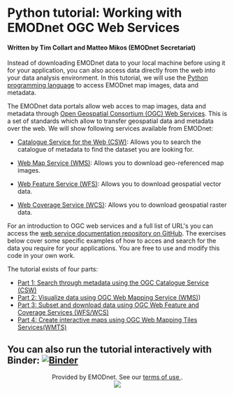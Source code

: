 # Python tutorial: Working with EMODnet OGC Web Services
#### Written by Tim Collart and Matteo Mikos (EMODnet Secretariat)

Instead of downloading EMODnet data to your local machine before using it for your application,  you can also access data directly from the web into your data analysis environment. In this tutorial, we will use the [Python programming language](https://www.python.org/) to access EMODnet map images, data and metadata.

The EMODnet data portals allow web acces to map images, data and metadata through [Open Geospatial Consortium (OGC) Web Services](https://www.opengeospatial.org/standards/owc). This is a set of standards which allow to transfer geospatial data and metadata over the web. We will show following services available from EMODnet:

* [Catalogue Service for the Web (CSW)](https://www.opengeospatial.org/standards/cat): Allows you to search the catalogue of metadata to find the dataset you are looking for.
  
* [Web Map Service (WMS)](https://www.opengeospatial.org/standards/wms): Allows you to download geo-referenced map images.

* [Web Feature Service (WFS)](https://www.opengeospatial.org/standards/wfs): Allows you to download geospatial vector data.

* [Web Coverage Service (WCS)](https://www.opengeospatial.org/standards/wcs): Allows you to download geospatial raster data.

For an introduction to OGC web services and a full list of URL's you can access the [web service documentation repository on GitHub](https://github.com/EMODnet/Web-Service-Documentation). The exercises below cover some specific examples of how to acces and search for the data you require for your applications. You are free to use and modify this code in your own work.

The tutorial exists of four parts:
- [Part 1: Search through metadata using the OGC Catalogue Service (CSW)](./Tutorial_Part_1_CSW.ipynb) 
- [Part 2: Visualize data using OGC Web Mapping Service (WMS)]([./Tutorial_Part_2_WMS.ipynb)) 
- [Part 3: Subset and download data using OGC Web Feature and Coverage Services (WFS/WCS)](.Tutorial_Part_3_WFS_WCS.ipynb)
- [Part 4: Create interactive maps using OGC Web Mapping Tiles Services(WMTS)](.Tutorial_Part_4_WMTS.ipynb)

You can also run the tutorial interactively with Binder:
[![Binder](https://mybinder.org/badge_logo.svg)](https://mybinder.org/v2/gh/EMODnet/OGC-Webservices-Python-Tutorial/HEAD?urlpath=lab/tree/Tutorial_Part_1_CSW.ipynb)
-----------------------------------------------------------------------------------------------------------
<center> Provided by EMODnet. See our <a href=https://emodnet.ec.europa.eu/en/terms-use-emodnet-online-services-data-and-data-products> terms of use </a>.</center>
<center><a href="https://emodnet.ec.europa.eu/"><img style="float: None" style="border-width:0" src="https://emodnet.ec.europa.eu/sites/emodnet.ec.europa.eu/files/public/emodnet_logos/web/EMODnet_standard_colour.png" /></a>
</center>